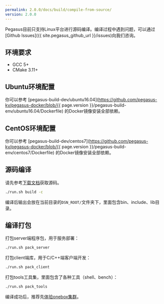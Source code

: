 ```yaml
---
permalink: 2.0.0/docs/build/compile-from-source/
version: 2.0.0
---
```


Pegasus目前只支持Linux平台进行源码编译。编译过程中遇到问题，可以通过[Github Issues]({{ site.pegasus_github_url }}/issues)向我们咨询。

## 环境要求

- GCC 5+
- CMake 3.11+

## Ubuntu环境配置

你可以参考 [pegasus-build-dev/ubuntu16.04](https://github.com/pegasus-kv/pegasus-docker/blob/{{ page.version }}/pegasus-build-env/ubuntu16.04/Dockerfile) 的Docker镜像安装全部依赖。

## CentOS环境配置

你可以参考 [pegasus-build-dev/centos7](https://github.com/pegasus-kv/pegasus-docker/blob/{{ page.version }}/pegasus-build-env/centos7/Dockerfile) 的Docker镜像安装全部依赖。

## 源码编译

请先参考[下载文档](/_docs/zh/downloads.md)获取源码。

```bash
./run.sh build -c
```

编译后输出会放在当前目录的`DSN_ROOT/`文件夹下，里面包含bin、include、lib目录。

## 编译打包

打包server端程序包，用于服务部署：

```bash
./run.sh pack_server
```

打包client端库，用于C/C++端客户端开发：

```bash
./run.sh pack_client
```

打包tools工具集，里面包含了各种工具（shell、bench）：

```bash
./run.sh pack_tools
```

编译成功后，推荐先[体验onebox集群](/_overview/zh/onebox.md)。

